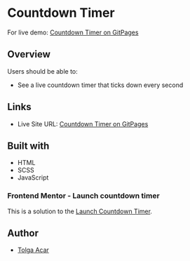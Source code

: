 # Countdown Timer

For live demo: [Countdown Timer on GitPages](https://tolgaacar.github.io/countdown-timer/)

## Overview

Users should be able to:

-   See a live countdown timer that ticks down every second

## Links

-   Live Site URL: [Countdown Timer on GitPages](https://tolgaacar.github.io/countdown-timer/)

## Built with

-   HTML
-   SCSS
-   JavaScript

### Frontend Mentor - Launch countdown timer

This is a solution to the [Launch Countdown Timer](https://www.frontendmentor.io/challenges/launch-countdown-timer-N0XkGfyz-).

## Author

-   [Tolga Acar](https://github.com/TolgaAcar)
